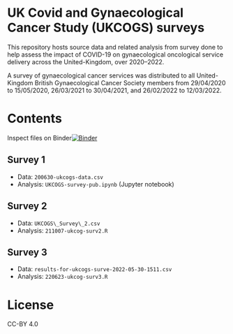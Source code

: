 # UK Covid and Gynaecological Cancer Study (UKCOGS) surveys

This repository hosts source data and related analysis from survey done to help assess the impact of COVID-19 on gynaecological oncological service delivery across the United-Kingdom, over 2020–2022. 

A survey of gynaecological cancer services was distributed to all United-Kingdom British Gynaecological Cancer Society members from 29/04/2020 to 15/05/2020, 26/03/2021 to 30/04/2021, and 26/02/2022 to 12/03/2022.

# Contents

Inspect files on Binder[![Binder](http://mybinder.org/badge_logo.svg)](http://mybinder.org/v2/gh/brentnall/paper-ukcogs-survey/main)

## Survey 1

- Data: `200630-ukcogs-data.csv`
- Analysis: `UKCOGS-survey-pub.ipynb` (Jupyter notebook)

## Survey 2

- Data: `UKCOGS\_Survey\_2.csv`
- Analysis: `211007-ukcog-surv2.R`

## Survey 3 

- Data: `results-for-ukcogs-surve-2022-05-30-1511.csv`
- Analysis: `220623-ukcog-surv3.R`

# License

CC-BY 4.0
